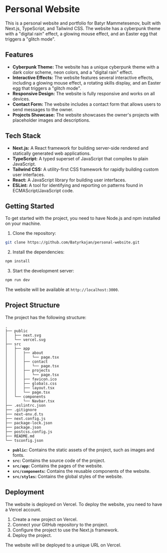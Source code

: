 # Personal Website

This is a personal website and portfolio for Batyr Mammetesenov, built with Next.js, TypeScript, and Tailwind CSS. The website has a cyberpunk theme with a "digital rain" effect, a glowing mouse effect, and an Easter egg that triggers a "glitch mode".

## Features

*   **Cyberpunk Theme:** The website has a unique cyberpunk theme with a dark color scheme, neon colors, and a "digital rain" effect.
*   **Interactive Effects:** The website features several interactive effects, including a glowing mouse effect, a rotating skills display, and an Easter egg that triggers a "glitch mode".
*   **Responsive Design:** The website is fully responsive and works on all devices.
*   **Contact Form:** The website includes a contact form that allows users to send messages to the owner.
*   **Projects Showcase:** The website showcases the owner's projects with placeholder images and descriptions.

## Tech Stack

*   **Next.js:** A React framework for building server-side rendered and statically generated web applications.
*   **TypeScript:** A typed superset of JavaScript that compiles to plain JavaScript.
*   **Tailwind CSS:** A utility-first CSS framework for rapidly building custom user interfaces.
*   **React:** A JavaScript library for building user interfaces.
*   **ESLint:** A tool for identifying and reporting on patterns found in ECMAScript/JavaScript code.

## Getting Started

To get started with the project, you need to have Node.js and npm installed on your machine.

1.  Clone the repository:

```bash
git clone https://github.com/Batyrkajan/personal-website.git
```

2.  Install the dependencies:

```bash
npm install
```

3.  Start the development server:

```bash
npm run dev
```

The website will be available at `http://localhost:3000`.

## Project Structure

The project has the following structure:

```
.
├── public
│   ├── next.svg
│   └── vercel.svg
├── src
│   ├── app
│   │   ├── about
│   │   │   └── page.tsx
│   │   ├── contact
│   │   │   └── page.tsx
│   │   ├── projects
│   │   │   └── page.tsx
│   │   ├── favicon.ico
│   │   ├── globals.css
│   │   ├── layout.tsx
│   │   └── page.tsx
│   └── components
│       └── Navbar.tsx
├── .eslintrc.json
├── .gitignore
├── next-env.d.ts
├── next.config.js
├── package-lock.json
├── package.json
├── postcss.config.js
├── README.md
└── tsconfig.json
```

*   **`public`:** Contains the static assets of the project, such as images and fonts.
*   **`src`:** Contains the source code of the project.
*   **`src/app`:** Contains the pages of the website.
*   **`src/components`:** Contains the reusable components of the website.
*   **`src/styles`:** Contains the global styles of the website.

## Deployment

The website is deployed on Vercel. To deploy the website, you need to have a Vercel account.

1.  Create a new project on Vercel.
2.  Connect your GitHub repository to the project.
3.  Configure the project to use the Next.js framework.
4.  Deploy the project.

The website will be deployed to a unique URL on Vercel.